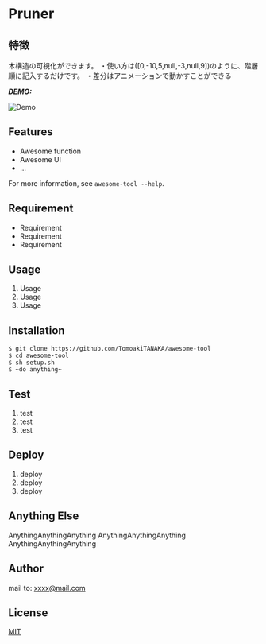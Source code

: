 # Pruner

## 特徴

木構造の可視化ができます。
・使い方は([0,-10,5,null,-3,null,9])のように、階層順に記入するだけです。
・差分はアニメーションで動かすことができる



***DEMO:***

![Demo](https://image-url.gif)

## Features

- Awesome function
- Awesome UI
- ...

For more information, see `awesome-tool --help`.

## Requirement

- Requirement
- Requirement
- Requirement

## Usage

1. Usage
2. Usage
3. Usage

## Installation

```
$ git clone https://github.com/TomoakiTANAKA/awesome-tool
$ cd awesome-tool
$ sh setup.sh
$ ~do anything~
```

## Test

1. test
2. test
3. test

## Deploy

1. deploy
2. deploy
3. deploy

## Anything Else

AnythingAnythingAnything
AnythingAnythingAnything
AnythingAnythingAnything

## Author


mail to: xxxx@mail.com

## License

[MIT](http://TomoakiTANAKA.mit-license.org)</blockquote>